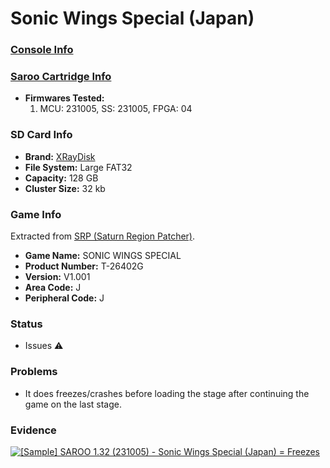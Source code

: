 # Sonic Wings Special (Japan)

### [Console Info](../../../../Info/Consoles/VA13/README.md)

### [Saroo Cartridge Info](../../../../Info/Cartridges/RetroGameParadiseStore/1.32F/README.md)

- <b>Firmwares Tested:</b>
  1. MCU: 231005, SS: 231005, FPGA: 04

### SD Card Info

- <b>Brand:</b> [XRayDisk](https://s.click.aliexpress.com/e/_DFQnFSH)
- <b>File System:</b> Large FAT32
- <b>Capacity:</b> 128 GB
- <b>Cluster Size:</b> 32 kb

### Game Info

Extracted from [SRP (Saturn Region Patcher)](https://segaxtreme.net/resources/saturn-region-patcher.81/download).

- <b>Game Name:</b> SONIC WINGS SPECIAL
- <b>Product Number:</b> T-26402G
- <b>Version:</b> V1.001
- <b>Area Code:</b> J
- <b>Peripheral Code:</b> J

### Status

- Issues :warning:

### Problems

- It does freezes/crashes before loading the stage after continuing the game on the last stage.

### Evidence

[![[Sample] SAROO 1.32 (231005) - Sonic Wings Special (Japan) = Freezes](https://img.youtube.com/vi/5XPuJRw6Y-o/0.jpg)](https://www.youtube.com/watch?v=5XPuJRw6Y-o)
